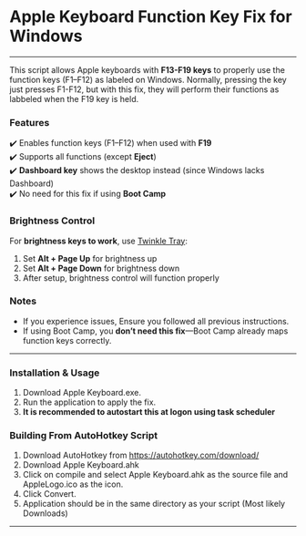 # **Apple Keyboard Function Key Fix for Windows**  
---
This script allows Apple keyboards with **F13-F19 keys** to properly use the function keys (F1–F12) as labeled on Windows. Normally, pressing the key just presses F1-F12, but with this fix, they will perform their functions as labbeled when the F19 key is held.  

### **Features**  
✔️ Enables function keys (F1–F12) when used with **F19**  
✔️ Supports all functions (except **Eject**)  
✔️ **Dashboard key** shows the desktop instead (since Windows lacks Dashboard)  
✔️ No need for this fix if using **Boot Camp**  

### **Brightness Control**  
For **brightness keys to work**, use [Twinkle Tray](https://twinkletray.com/):  
1. Set **Alt + Page Up** for brightness up  
2. Set **Alt + Page Down** for brightness down  
3. After setup, brightness control will function properly  

### **Notes**  
- If you experience issues, Ensure you followed all previous instructions.  
- If using Boot Camp, you **don’t need this fix**—Boot Camp already maps function keys correctly.  

---

### **Installation & Usage**  
1. Download Apple Keyboard.exe.  
2. Run the application to apply the fix.
3. **It is recommended to autostart this at logon using task scheduler**

### **Building From AutoHotkey Script**
1. Download AutoHotkey from https://autohotkey.com/download/
2. Download Apple Keyboard.ahk
3. Click on compile and select Apple Keyboard.ahk as the source file and AppleLogo.ico as the icon.
4. Click Convert.
5. Application should be in the same directory as your script (Most likely Downloads)

---
